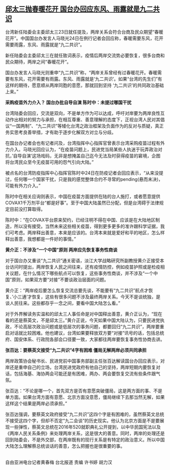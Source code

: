 <!--1614163680000-->
[邱太三抛春暖花开 国台办回应东风、雨露就是九二共识](https://www.rfa.org/mandarin/yataibaodao/gangtai/hcm0224a-02242021054638.html)
------

<p>台湾新任陆委会主委邱太三23日就任提及，两岸关系会符合台商及民众期望“春暖花开”。中国国台办发言人马晓光24日在例行记者会回应称，春暖需要东风，花开需要雨露，东风、雨露就是“九二共识”。</p><p>新任陆委会主委邱太三在就任致词表示，疫情后两岸交流势必要恢复，很多台商和民众期待，两岸之间“春暖花开”。</p><p>国台办发言人马晓光则重申“九二共识”称，“两岸关系曾经有过春暖花开。春暖需要有东风，花开需要有雨露。东风、雨露就是‘九二共识’。如果“台湾的先生们”有这样的期待，愿意顺从两岸同胞的意愿，那就回到坚持 ‘九二共识’的共同政治基础上来。”</p><p><strong>采购疫苗外力介入？ 国台办批自导自演 陈时中：未提过哪国干扰</strong></p><p>台湾陆委会回应，交流是双向，不是单方作为可以达成，呼吁对岸要为两岸良性互动作出相对的努力与承担，在相互尊重、善意理解的态度下，正视台湾人民对其倡议“一国两制”、“九二共识”等矮化台湾之政治框架及负面作为的反对与质疑，真正务实思考良善举措，才有助于逐步化解双方对立与分歧。</p><p>在国台办记者会也有记者问及，台湾指挥中心指挥官曾表示台湾采购疫苗过程有外力介入。马晓光回应认为，“在疫苗问题上，民进党当局某些人执迷于玩弄政治对抗，’自导自演’这场戏码，无非是想掩盖自己迄今无法及时获得疫苗的窘境，企图将台湾民众至今无疫苗可用的怨气引向大陆。”</p><p>被点名的台湾防疫指挥中心指挥官陈时中24日在防疫记者会回应表示，“从来没提过，任何哪一个国家干扰，只是我的感觉整体合约不寻常的pending(悬而未决)，可能有外力介入。”</p><p>陈时中在相关应询则表示，中国在疫苗方面提供在陆的台人施打，或者愿意提供COVAX1千万剂平台“都是好事”。至于中国大陆虽然已分配，但是台湾碍于法律规定目前没打算取得。</p><p>陈时中：“在COVAX平台原来契约，已经注明不得在中国、应该是在大陆地区制造，所以没有接受。当然未来这些相关疫苗，得到更多更多的准许跟科学证据，我们可考虑。两岸释出善意，本来是应该的。台湾本来就是爱好和平的地区，怎么样释出善意，我想都是一件好的事情。”</p><p><strong>黄介正：不涉及“一个中国”原则 两岸应先恢复事务性商谈 </strong></p><p>对于国台办又重谈“九二共识”通关密语，淡江大学战略研究所副教授黄介正接受本台访问时提出，两岸恢复人民之间往来，还有疫情防控，例如疫苗护照或是检疫相关议题，在什么情况下哪些航点可以恢复，这些事务性商谈，并不涉及“一个中国”原则，如果双方要“对接”不要谈政治层面的问题。</p><p>黄介正：“两岸疫后要怎么恢复交流总要先谈，不能要有“九二共识”航点才恢复、’小三通’才恢复，这些有很多问题不涉及最终两岸关系。今天不是谈统独，是谈人民往来。这些都存乎一念之间，要看中国大陆怎么看。”</p><p>对于外界解读务实温和的邱太三人事任命是对中国释出善意，黄介正认为，“现在看的还是蔡英文，不是邱太三。”黄介正说，今天如果中国大陆认为，只要民进党执政，不论高层次政治问题或是低层次的事务问题，都要回归“九二共识”，两岸要重启对话就比较困难。他也建议，台湾如果要释放双方要“对接”讯号的话，包括总统府、国安体系、行政院各部会口径要一致，大家都往两岸要恢复事务性协商去讲。</p><p><strong>张百达：要蔡英文接受“九二共识”4字有困难 僵局无解两岸必须共同承担</strong></p><p>两岸政策协会秘书长、民进党前中国事务部副主任张百达解读国台办回应表示，对岸还是重申自己的立场，台湾民进党政府有他自己的坚持，两岸短期内要恢复对话，包括海基、海协两会可能还是有困难，两办、两会要恢复交流有些条件跟气氛。</p><p>张百达：“不论是哪一个，首先双方是否有意愿突破僵局，这是两方面的事、不是单方面。如果台湾方面有意愿、北京方面没意愿，僵局继续下去那当然无解，如果这样这个结果是两岸必须承担。”</p><p>张百达强调，要蔡英文政府接受“九二共识”这四个字是有困难的，虽然蔡英文总统不接受这四个字，但却不否定“九二会谈”的历史现实。他认为北京方面是不是要展现一些弹性，蔡英文总统在2016年520就职典礼公开提到，以中华民国宪法以及《两岸人民关系条例》来处理两岸关系，这是很大的善意。同时，两岸的处理还是回到陆委会，不是外交部，在两岸既有的现行关系是有特定的政治意义。所以中国大陆怎么理解蔡总统谈话的善意，怎么把握也是很重要的事。</p><p><br/>自由亚洲电台记者黄春梅 台北报道 责编 许书婷 胡力汉</p><p></p>
